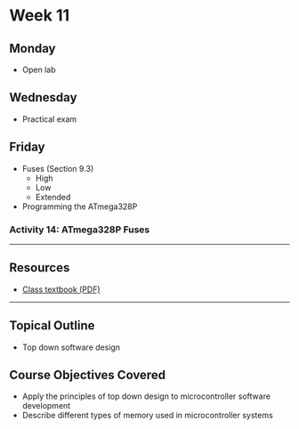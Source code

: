 # Week 11

## Monday
- Open lab

## Wednesday
- Practical exam

## Friday
- Fuses (Section 9.3)
  - High
  - Low
  - Extended
- Programming the ATmega328P

### Activity 14: ATmega328P Fuses

---

## Resources
- [Class textbook (PDF)](https://doctor-pasquale.com/wp-content/uploads/2021/02/The-Yellow-Book.pdf)

---

## Topical Outline
- Top down software design

## Course Objectives Covered
- Apply the principles of top down design to microcontroller software development
- Describe different types of memory used in microcontroller systems
